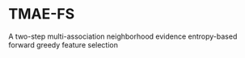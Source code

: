 # TMAE-FS
A two-step multi-association neighborhood evidence entropy-based forward greedy feature selection
